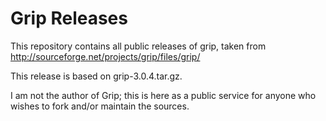 # Grip Releases

This repository contains all public releases of grip, taken from
<http://sourceforge.net/projects/grip/files/grip/>

This release is based on grip-3.0.4.tar.gz.

I am not the author of Grip; this is here as a public service for
anyone who wishes to fork and/or maintain the sources.

